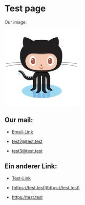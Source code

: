 # Test page

Our image:

![our image caption](github-octocat.png)

## Our mail:

- [Email-Link](test@test.test)

- [test2@test.test](test2@test.test)

- test3@test.test

## Ein anderer Link:

- [Test-Link](https://test.test)

- [https://test.test](https://test.test)

- https://test.test